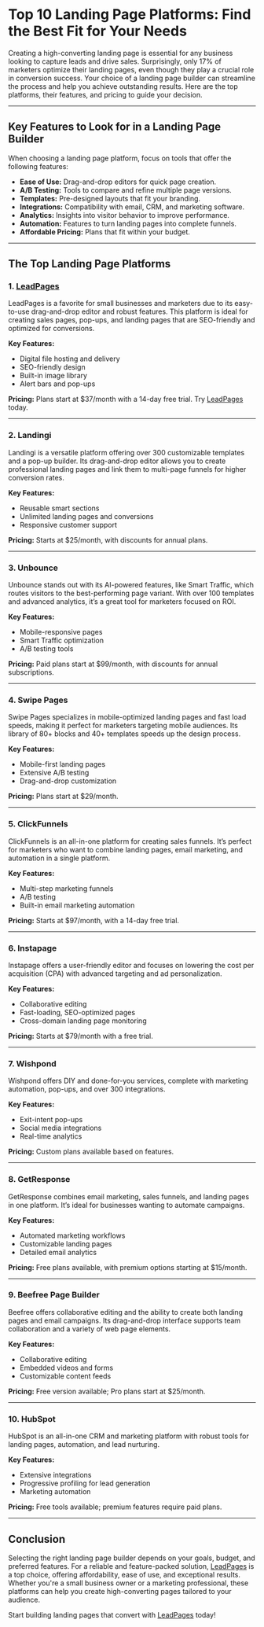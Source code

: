 # Top 10 Landing Page Platforms: Find the Best Fit for Your Needs

Creating a high-converting landing page is essential for any business looking to capture leads and drive sales. Surprisingly, only 17% of marketers optimize their landing pages, even though they play a crucial role in conversion success. Your choice of a landing page builder can streamline the process and help you achieve outstanding results. Here are the top platforms, their features, and pricing to guide your decision.

---

## Key Features to Look for in a Landing Page Builder

When choosing a landing page platform, focus on tools that offer the following features:

- **Ease of Use:** Drag-and-drop editors for quick page creation.
- **A/B Testing:** Tools to compare and refine multiple page versions.
- **Templates:** Pre-designed layouts that fit your branding.
- **Integrations:** Compatibility with email, CRM, and marketing software.
- **Analytics:** Insights into visitor behavior to improve performance.
- **Automation:** Features to turn landing pages into complete funnels.
- **Affordable Pricing:** Plans that fit within your budget.

---

## The Top Landing Page Platforms

### 1. [LeadPages](https://bit.ly/LEadPages)
LeadPages is a favorite for small businesses and marketers due to its easy-to-use drag-and-drop editor and robust features. This platform is ideal for creating sales pages, pop-ups, and landing pages that are SEO-friendly and optimized for conversions.

**Key Features:**
- Digital file hosting and delivery
- SEO-friendly design
- Built-in image library
- Alert bars and pop-ups

**Pricing:** Plans start at $37/month with a 14-day free trial. Try [LeadPages](https://bit.ly/LEadPages) today.

---

### 2. Landingi
Landingi is a versatile platform offering over 300 customizable templates and a pop-up builder. Its drag-and-drop editor allows you to create professional landing pages and link them to multi-page funnels for higher conversion rates.

**Key Features:**
- Reusable smart sections
- Unlimited landing pages and conversions
- Responsive customer support

**Pricing:** Starts at $25/month, with discounts for annual plans.

---

### 3. Unbounce
Unbounce stands out with its AI-powered features, like Smart Traffic, which routes visitors to the best-performing page variant. With over 100 templates and advanced analytics, it’s a great tool for marketers focused on ROI.

**Key Features:**
- Mobile-responsive pages
- Smart Traffic optimization
- A/B testing tools

**Pricing:** Paid plans start at $99/month, with discounts for annual subscriptions.

---

### 4. Swipe Pages
Swipe Pages specializes in mobile-optimized landing pages and fast load speeds, making it perfect for marketers targeting mobile audiences. Its library of 80+ blocks and 40+ templates speeds up the design process.

**Key Features:**
- Mobile-first landing pages
- Extensive A/B testing
- Drag-and-drop customization

**Pricing:** Plans start at $29/month.

---

### 5. ClickFunnels
ClickFunnels is an all-in-one platform for creating sales funnels. It’s perfect for marketers who want to combine landing pages, email marketing, and automation in a single platform.

**Key Features:**
- Multi-step marketing funnels
- A/B testing
- Built-in email marketing automation

**Pricing:** Starts at $97/month, with a 14-day free trial.

---

### 6. Instapage
Instapage offers a user-friendly editor and focuses on lowering the cost per acquisition (CPA) with advanced targeting and ad personalization.

**Key Features:**
- Collaborative editing
- Fast-loading, SEO-optimized pages
- Cross-domain landing page monitoring

**Pricing:** Starts at $79/month with a free trial.

---

### 7. Wishpond
Wishpond offers DIY and done-for-you services, complete with marketing automation, pop-ups, and over 300 integrations.

**Key Features:**
- Exit-intent pop-ups
- Social media integrations
- Real-time analytics

**Pricing:** Custom plans available based on features.

---

### 8. GetResponse
GetResponse combines email marketing, sales funnels, and landing pages in one platform. It’s ideal for businesses wanting to automate campaigns.

**Key Features:**
- Automated marketing workflows
- Customizable landing pages
- Detailed email analytics

**Pricing:** Free plans available, with premium options starting at $15/month.

---

### 9. Beefree Page Builder
Beefree offers collaborative editing and the ability to create both landing pages and email campaigns. Its drag-and-drop interface supports team collaboration and a variety of web page elements.

**Key Features:**
- Collaborative editing
- Embedded videos and forms
- Customizable content feeds

**Pricing:** Free version available; Pro plans start at $25/month.

---

### 10. HubSpot
HubSpot is an all-in-one CRM and marketing platform with robust tools for landing pages, automation, and lead nurturing.

**Key Features:**
- Extensive integrations
- Progressive profiling for lead generation
- Marketing automation

**Pricing:** Free tools available; premium features require paid plans.

---

## Conclusion

Selecting the right landing page builder depends on your goals, budget, and preferred features. For a reliable and feature-packed solution, [LeadPages](https://bit.ly/LEadPages) is a top choice, offering affordability, ease of use, and exceptional results. Whether you're a small business owner or a marketing professional, these platforms can help you create high-converting pages tailored to your audience.

Start building landing pages that convert with [LeadPages](https://bit.ly/LEadPages) today!

